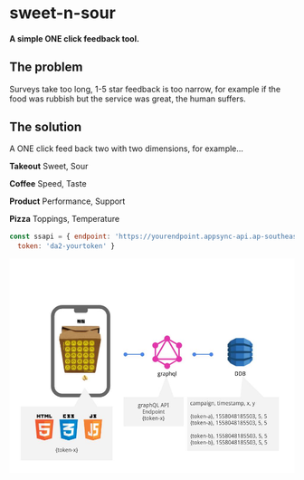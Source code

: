 sweet-n-sour
===================
#### A simple ONE click feedback tool. 

## The problem
Surveys take too long, 1-5 star feedback is too narrow, for example if the food was rubbish but the service was great, the human suffers.

## The solution
A ONE click feed back two with two dimensions, for example...

__Takeout__
Sweet, Sour

__Coffee__
Speed, Taste

__Product__
Performance, Support

__Pizza__
Toppings, Temperature




```js
const ssapi = { endpoint: 'https://yourendpoint.appsync-api.ap-southeast-2.amazonaws.com/graphql', 
  token: 'da2-yourtoken' }
```



![Sample](sweet-n-sour.jpg)
